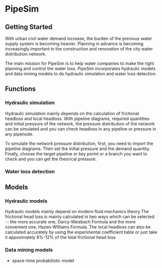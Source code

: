 <link href="./docs/style.css" rel="stylesheet"></link>

# PipeSim

## Getting Started
With urban civil water demand increase, the burden of the previous water supply system is becoming heavier. Planning in advance is becoming increasingly important in the construction and renovation of the city water distribution network. 

The main mission for PipeSim is to help water companies to make the right planning and control the water loss. PipeSim incorporates hydraulic models and data mining models to do hydraulic simulation and water loss detection.

## Functions
### Hydraulic simulation
Hydraulic simulation mainly depends on the calculation of frictional headloss and local headloss. With pipeline diagrams, required quantities and initial pressure of the network, the pressure distribution of the network can be simulated and you can check headloss in any pipeline or pressure in any pipenode.

To simulate the network pressure distribution, first, you need to import the pipeline diagrams. Then set the initial pressure and the demand quantity. Finally, choose the target pipeline or key porint or a branch you want to check and you can get the theorical pressure.
### Water loss detection

## Models
### Hydraulic models
Hydraulic models mainly depend on modern fluid mechanics theory.The frictional head loss is mainly calculated in two ways which can be selected -- the more accurate one, Darcy-Weisbach Formula and the more convenient one, Hazen-Wllliams Formula. The local headloss can also be calculated accurately by using the experimental coefficient table or just take it appoximately 8%-12% of the total frictional head loss.
### Data mining models
- space-time probabilistic model